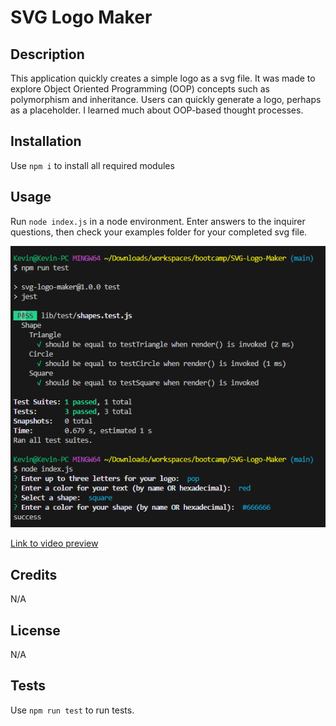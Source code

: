 # SVG Logo Maker

## Description

This application quickly creates a simple logo as a svg file. It was made to explore Object Oriented Programming (OOP) concepts such as polymorphism and inheritance. Users can quickly generate a logo, perhaps as a placeholder. I learned much about OOP-based thought processes.

## Installation

Use `npm i` to install all required modules

## Usage
Run `node index.js` in a node environment. Enter answers to the inquirer questions, then check your examples folder for your completed svg file.


![screenshot of application](screenshot.png)

[Link to video preview](https://drive.google.com/file/d/1kfmVndDr0nM-zrP_CyNkW-dmwZJ6pded/view?usp=sharing)

## Credits
N/A

## License
N/A

## Tests
Use `npm run test` to run tests.